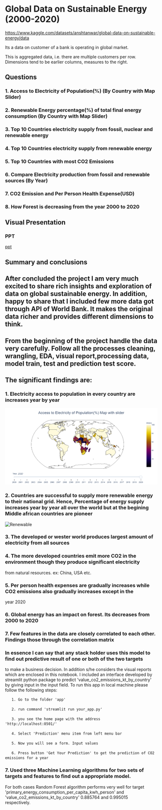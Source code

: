# Global Data on Sustainable Energy (2000-2020)
https://www.kaggle.com/datasets/anshtanwar/global-data-on-sustainable-energy/data


Its a data on customer of a bank is operating in global market.


This is aggregated data, i.e. there are multiple customers per row. Dimensions tend to be earlier columns, measures to the right.

## Questions

### 1. Access to Electricity of Population(%) (By Country with Map Slider)

### 2. Renewable Energy  percentage(%) of total final energy consumption (By Country with Map Slider)

### 3. Top 10 Countries electricity supply from fossil, nuclear and renewable energy

### 4. Top 10 Countries electricity supply from renewable energy

### 5. Top 10 Countries with most CO2 Emissions

### 6. Compare Electricity production from fossil and renewable sources (By Year)

### 7. CO2 Emission and Per Person Health Expense(USD)

### 8. How Forest is decreasing from the year 2000 to 2020


## Visual Presentation
### PPT

[ppt](visual_presentation.pptx)


## Summary and conclusions

## After concluded the project I am very much excited to share rich insights and exploration of data on global sustainable energy. In addition, happy to share that I included few more data got through API of World Bank. It makes the original data richer and provides different dimensions to think.

## From the beginning of the project handle the data very carefully. Follow all the processes cleaning, wrangling, EDA, visual report,processing data, model train, test and prediction test score.

## The significant findings are:

### 1. Electricity access to population in every country are increases year by year

![Electricity ](reports/1.png)

### 2. Countries are successful to supply more renewable energy to their national grid. Hence, Percentage of energy supply increases year by year all over the world but at the begining Middle african countries are pioneer 

![Renewable](reports/2_3.png)

### 3. The developed or wester world produces largest amount of electricity from all sources

### 4. The more developed countries emit more CO2 in the environment though they produce significant electricity 
from natural resources. ex: China, USA etc.

### 5. Per person health expenses are gradually increases while CO2 emissions also gradually increases except in the
year 2020 

### 6. Global energy has an impact on forest. Its decreases from 2000 to 2020

### 7. Few features in the data are closely correlated to each other. Findings those through the correlation matrix



### In essence I can say that any stack holder uses this model to find out predictive result of one or both of the two targets
to make a business decision. In addition s/he considers the visual reports which are enclosed in this notebook. I included 
an interface developed by streamlit python package to predict 'value_co2_emissions_kt_by_country' by giving input in the 
input field. To run this app in local machine please follow the following steps:
 
       1. Go to the folder 'app'

       2. run command 'streamlit run your_app.py'

       3. you see the home page with the address 			 'http://localhost:8501/'

       4. Select 'Prediction' menu item from left menu bar

       5. Now you will see a form. Input values

       6. Press button 'Get Your Prediction' to get the prediction of CO2 emissions for a year






### 7. Used three Machine Learning algorithms for two sets of targets and features to find out a appropriate model.    
For both cases Random Forest algorithm performs very well for target 'primary_energy_consumption_per_capita_kwh_person' and 'value_co2_emissions_kt_by_country' 0.885764 and 0.995015  
respectively.